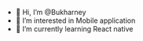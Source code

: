 - 👋 Hi, I’m @Bukharney
- 👀 I’m interested in Mobile application
- 🌱 I’m currently learning React native

<!---
Bukharney/Bukharney is a ✨ special ✨ repository because its `README.md` (this file) appears on your GitHub profile.
You can click the Preview link to take a look at your changes.
--->
